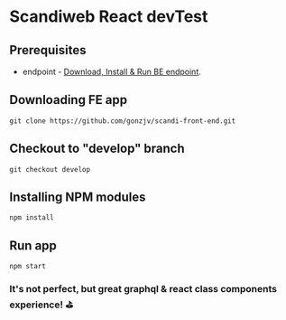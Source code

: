 # Scandiweb React devTest

## Prerequisites

- endpoint - [Download, Install & Run BE endpoint](https://github.com/scandiweb/junior-react-endpoint).

## Downloading FE app

```
git clone https://github.com/gonzjv/scandi-front-end.git
```

## Checkout to "develop" branch

```
git checkout develop
```

## Installing NPM modules

```
npm install
```

## Run app

```
npm start
```

### It's not perfect, but great graphql & react class components experience! ⛳
